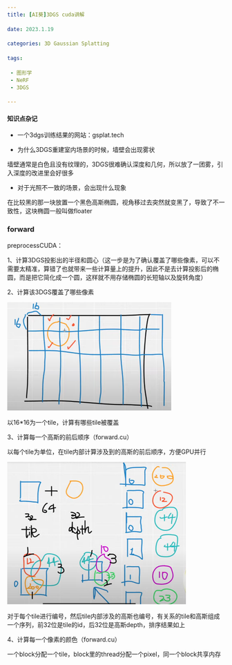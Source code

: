 ```yaml
---
title: [AI葵]3DGS cuda讲解

date: 2023.1.19

categories: 3D Gaussian Splatting

tags:

 - 图形学
 - NeRF
 - 3DGS

---
```


#### 知识点杂记

- 一个3dgs训练结果的网站：gsplat.tech

- 为什么3DGS重建室内场景的时候，墙壁会出现雾状

墙壁通常是白色且没有纹理的，3DGS很难确认深度和几何，所以放了一团雾，引入深度的改进里会好很多

- 对于光照不一致的场景，会出现什么现象

在比较黑的那一块放置一个黑色高斯椭圆，视角移过去突然就变黑了，导致了不一致性，这块椭圆一般叫做floater

### forward

preprocessCUDA：

1、计算3DGS投影出的半径和圆心（这一步是为了确认覆盖了哪些像素，可以不需要太精准，算错了也就带来一些计算量上的提升，因此不是去计算投影后的椭圆，而是把它简化成一个圆，这样就不用存储椭圆的长短轴以及旋转角度）

2、计算该3DGS覆盖了哪些像素

<img src="./assets/image-20240119171447320.png" alt="image-20240119171447320" style="zoom:50%;" />

以16*16为一个tile，计算有哪些tile被覆盖

3、计算每一个高斯的前后顺序（forward.cu）

以每个tile为单位，在tile内部计算涉及到的高斯的前后顺序，方便GPU并行

<img src="./assets/image-20240119192722463.png" alt="image-20240119192722463" style="zoom:50%;" />

对于每个tile进行编号，然后tile内部涉及的高斯也编号，有关系的tile和高斯组成一个序列，前32位是tile的id，后32位是高斯depth，排序结果如上

4、计算每一个像素的颜色（forward.cu）

一个block分配一个tile，block里的thread分配一个pixel，同一个block共享内存
